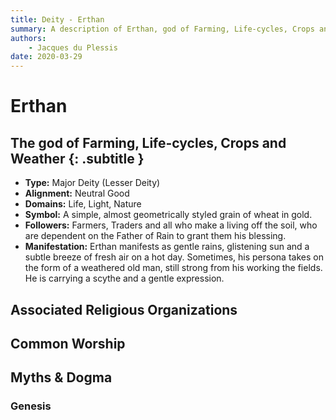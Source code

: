 ```yaml
---
title: Deity - Erthan
summary: A description of Erthan, god of Farming, Life-cycles, Crops and Weather.
authors:
    - Jacques du Plessis
date: 2020-03-29
---
```

# Erthan
## The god of Farming, Life-cycles, Crops and Weather {: .subtitle }

* **Type:** Major Deity (Lesser Deity)
* **Alignment:** Neutral Good
* **Domains:** Life, Light, Nature
* **Symbol:** A simple, almost geometrically styled grain of wheat in gold.
* **Followers:** Farmers, Traders and all who make a living off the soil, who are dependent on the Father of Rain to grant them his blessing.
* **Manifestation:** Erthan manifests as gentle rains, glistening sun and a subtle breeze of fresh air on a hot day.  Sometimes, his persona takes on the form of a weathered old man, still strong from his working the fields.  He is carrying a scythe and a gentle expression.

## Associated Religious Organizations

## Common Worship

## Myths & Dogma
### Genesis